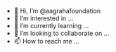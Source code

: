 - 👋 Hi, I’m @aagrahafoundation
- 👀 I’m interested in ...
- 🌱 I’m currently learning ...
- 💞️ I’m looking to collaborate on ...
- 📫 How to reach me ...

<!---
aagrahafoundation/aagrahafoundation is a ✨ special ✨ repository because its `README.md` (this file) appears on your GitHub profile.
You can click the Preview link to take a look at your changes.
---> 
